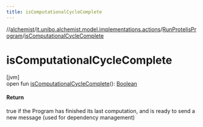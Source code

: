 ```yaml
---
title: isComputationalCycleComplete
---
```

//[alchemist](../../../index.html)/[it.unibo.alchemist.model.implementations.actions](../index.html)/[RunProtelisProgram](index.html)/[isComputationalCycleComplete](is-computational-cycle-complete.html)



# isComputationalCycleComplete



[jvm]\
open fun [isComputationalCycleComplete](is-computational-cycle-complete.html)(): [Boolean](https://kotlinlang.org/api/latest/jvm/stdlib/kotlin/-boolean/index.html)



#### Return



true if the Program has finished its last computation, and is ready to send a new message (used for dependency management)




